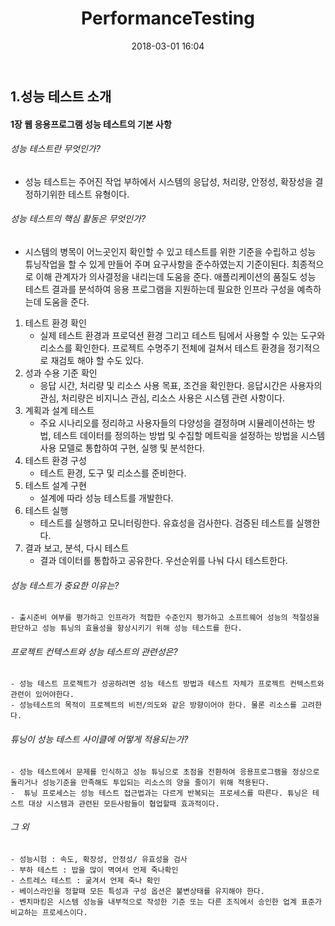 ﻿---
layout: post
title:  "PerformanceTesting"
date:   2018-03-01 16:04
---
## 1.성능 테스트 소개

#### 1장 웹 응용프로그램 성능 테스트의 기본 사항
###### 성능 테스트란 무엇인가?
 -  성능 테스트는 주어진 작업 부하에서 시스템의 응답성, 처리량, 안정성, 확장성을 결정하기위한 테스트 유형이다. 
###### 성능 테스트의 핵심 활동은 무엇인가?
 - 시스템의 병목이 어느곳인지 확인할 수 있고 테스트를 위한 기준을 수립하고 성능 튜닝작업을 할 수 있게 만들어 주며 요구사항을 준수하였는지 기준이된다. 최종적으로 이해 관계자가 의사결정을 내리는데 도움을 준다.
애플리케이션의 품질도 성능 테스트 결과를 분석하여 응용 프로그램을 지원하는데 필요한 인프라 구성을 예측하는데 도움을 준다.
1. 테스트 환경 확인
	- 실제 테스트 환경과 프로덕션 환경 그리고 테스트 팀에서 사용할 수 있는 도구와 리소스를 확인한다. 프로젝트 수명주기 전체에 걸쳐서 테스트 환경을 정기적으로 재검토 해야 할 수도 있다.
2. 성과 수용 기준 확인
	- 응답 시간, 처리량 및 리소스 사용 목표, 조건을 확인한다. 응답시간은 사용자의 관심, 처리량은 비지니스 관심, 리소스 사용은 시스템 관련 사항이다.
3. 계획과 설계 테스트
	- 주요 시나리오를 정리하고 사용자들의 다양성을 결정하며 시뮬레이션하는 방법, 테스트 데이터를 정의하는 방법 및 수집할 메트릭을 설정하는 방법을 시스템 사용 모델로 통합하여 구현, 실행 및 분석한다.
4. 테스트 환경 구성
	- 테스트 환경, 도구 및 리소스를 준비한다.
5. 테스트 설계 구현
	- 설계에 따라 성능 테스트를 개발한다.
6. 테스트 실행
	- 테스트를 실행하고 모니터링한다. 유효성을 검사한다. 검증된 테스트를 실행한다.
7. 결과 보고, 분석, 다시 테스트
	- 결과 데이터를 통합하고 공유한다. 우선순위를 나눠 다시 테스트한다.
###### 성능 테스트가 중요한 이유는?
	- 출시준비 여부를 평가하고 인프라가 적합한 수준인지 평가하고 소프트웨어 성능의 적절성을 판단하고 성능 튜닝의 효율성을 향상시키기 위해 성능 테스트를 한다.
###### 프로젝트 컨텍스트와 성능 테스트의 관련성은?
	- 성능 테스트 프로젝트가 성공하려면 성능 테스트 방법과 테스트 자체가 프로젝트 컨텍스트와 관련이 있어야한다. 
	- 성능테스트의 목적이 프로젝트의 비전/의도와 같은 방향이어야 한다. 물론 리소스를 고려한다.
###### 튜닝이 성능 테스트 사이클에 어떻게 적용되는가?
	- 성능 테스트에서 문제를 인식하고 성능 튜닝으로 초점을 전환하여 응용프로그램을 정상으로 돌리거나 성능기준을 만족해도 투입되는 리소스의 양을 줄이기 위해 적용된다.
	-  튜닝 프로세스는 성능 테스트 접근법과는 다르게 반복되는 프로세스를 따른다. 튜닝은 테스트 대상 시스템과 관련된 모든사람들이 협업할때 효과적이다.
###### 그 외
	- 성능시험 : 속도, 확장성, 안정성/ 유효성을 검사
	- 부하 테스트 : 밥을 많이 멱여서 언제 죽나확인
	- 스트레스 테스트 : 굶겨서 언제 죽나 확인
	- 베이스라인을 정할때 모든 특성과 구성 옵션은 불변상태를 유지해야 한다.
	- 벤치마킹은 시스템 성능을 내부적으로 작성한 기준 또는 다른 조직에서 승인한 업계 표준가 비교하는 프로세스이다.